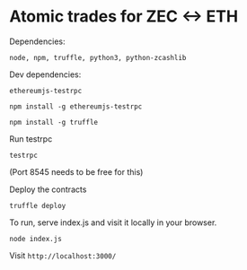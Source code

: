 # Atomic trades for ZEC <-> ETH

Dependencies:
```
node, npm, truffle, python3, python-zcashlib
```

Dev dependencies:
```
ethereumjs-testrpc
```

`npm install -g ethereumjs-testrpc`

`npm install -g truffle`

Run testrpc

`testrpc`

(Port 8545 needs to be free for this)


Deploy the contracts

`truffle deploy`

To run, serve index.js and visit it locally in your browser.

`node index.js`

Visit
`http://localhost:3000/`
